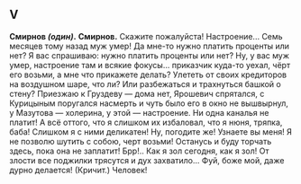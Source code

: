 
## V
**Смирнов *(один)*.**
**Смирнов.** Скажите пожалуйста! Настроение... Семь месяцев тому назад муж умер! Да мне-то нужно платить проценты или нет? Я вас спрашиваю: нужно платить проценты или нет? Ну, у вас муж умер, настроение там и всякие фокусы... приказчик куда-то уехал, чёрт его возьми, а мне что прикажете делать? Улететь от своих кредиторов на воздушном шаре, что ли? Или разбежаться и трахнуться башкой о стену? Приезжаю к Груздеву — дома нет, Ярошевич спрятался, с Курицыным поругался насмерть и чуть было его в окно не вышвырнул, у Мазутова — холерина, у этой — настроение. Ни одна каналья не платит! А всё оттого, что я слишком их избаловал, что я нюня, тряпка, баба! Слишком я с ними деликатен! Ну, погодите же! Узнаете вы меня! Я не позволю шутить с собою, черт возьми! Останусь и буду торчать здесь, пока она не заплатит! Брр!.. Как я зол сегодня, как я зол! От злости все поджилки трясутся и дух захватило... Фуй, боже мой, даже дурно делается! (Кричит.) Человек!
